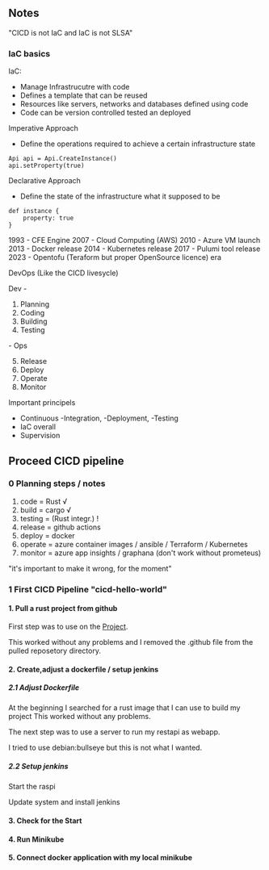 ## Notes

"CICD is not IaC and IaC is not SLSA"

### IaC basics

IaC:

- Manage Infrastrucutre with code
- Defines a template that can be reused
- Resources like servers, networks and databases defined using code
- Code can be version controlled tested an deployed

Imperative Approach

- Define the operations required to achieve a certain infrastructure state

```
Api api = Api.CreateInstance()
api.setProperty(true)
```

Declarative Approach

- Define the state of the infrastructure what it supposed to be

```
def instance {
    property: true
}
```

1993 - CFE Engine
2007 - Cloud Computing (AWS)
2010 - Azure VM launch
2013 - Docker release
2014 - Kubernetes release
2017 - Pulumi tool release
2023 - Opentofu (Teraform but proper OpenSource licence) era

DevOps (Like the CICD livesycle)

Dev -

1. Planning
2. Coding
3. Building
4. Testing

\- Ops

5. Release
6. Deploy
7. Operate
8. Monitor

Important principels

- Continuous -Integration, -Deployment, -Testing
- IaC overall
- Supervision

## Proceed CICD pipeline

### 0 Planning steps / notes

1. code = Rust √
2. build = cargo √
3. testing = (Rust integr.) !
4. release = github actions
5. deploy = docker
6. operate = azure container images / ansible / Terraform / Kubernetes
7. monitor = azure app insights / graphana (don't work without prometeus)

"it's important to make it wrong, for the moment"

### 1 First CICD Pipeline "cicd-hello-world"

#### 1. Pull a rust project from github

First step was to use on the [Project](https://github.com/marcker/rust-api-hello-world).

This worked without any problems and I removed the .github file from the pulled reposetory directory.

#### 2. Create,adjust a dockerfile / setup jenkins

##### 2.1 Adjust Dockerfile

At the beginning I searched for a rust image that I can use to build my project
This worked without any problems.

The next step was to use a server to run my restapi as webapp.

I tried to use debian:bullseye but this is not what I wanted.

##### 2.2 Setup jenkins

Start the raspi

Update system and install jenkins

#### 3. Check for the Start
#### 4. Run Minikube
#### 5. Connect docker application with my local minikube
